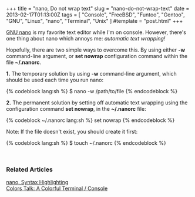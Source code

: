 +++
title = "nano, Do not wrap text"
slug = "nano-do-not-wrap-text"
date = 2013-02-17T01:13:00Z
tags = [ "Console", "FreeBSD", "Funtoo", "Gentoo", "GNU", "Linux", "nano", "Terminal", "Unix" ]
#template = "post.html"
+++

[GNU nano](http://www.nano-editor.org/) is my favorite text editor while I'm on console. However, there's one thing about nano which annoys me: _automatic text wrapping!_

Hopefully, there are two simple ways to overcome this. By using either __-w__ command-line argument, or __set nowrap__ configuration command within the file __~/.nanorc__.

**1.** The temporary solution by using __-w__ command-line argument, which should be used each time you run nano:

{% codeblock lang:sh %}
$ nano -w /path/to/file
{% endcodeblock %}

**2.** The permanent solution by setting off automatic text wrapping using the configuration command __set nowrap__, in the __~/.nanorc__ file:

{% codeblock ~/.nanorc lang:sh %}
set nowrap
{% endcodeblock %}

Note: If the file doesn't exist, you should create it first:

{% codeblock lang:sh %}
$ touch ~/.nanorc
{% endcodeblock %}

<!-- more -->

<br/>

### Related Articles ###

[nano, Syntax Highlighting](/blog/2013/02/17/nano-syntax-highlighting/)  
[Colors Talk: A Colorful Terminal / Console](/blog/2013/03/03/colors-talk-a-colorful-terminal-console/)

